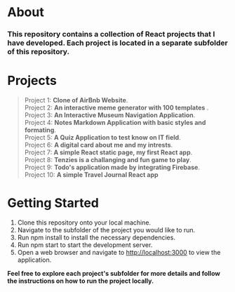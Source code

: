 # About

<h3>This repository contains a collection of React projects that I have developed. Each project is located in a separate subfolder of this repository.</h3>

# Projects


> Project 1: **Clone of AirBnb Website**.\
> Project 2: **An interactive meme generator with 100 templates** .\
> Project 3: **An Interactive Museum Navigation Application**.\
> Project 4: **Notes Markdown Application with basic styles and formating**.\
> Project 5: **A Quiz Application to test know on IT field**.\
> Project 6: **A digital card about me and my intrests**.\
> Project 7: **A simple React static page, my first React app**.\
> Project 8: **Tenzies is a challanging and fun game to play**.\
> Project 9: **Todo's application made by integrating Firebase**.\
> Project 10: **A simple Travel Journal React app**
    

# Getting Started


1. Clone this repository onto your local machine.
2. Navigate to the subfolder of the project you would like to run.
3. Run npm install to install the necessary dependencies.
4. Run npm start to start the development server.
5. Open a web browser and navigate to [http://localhost:3000](http://localhost:3000) to view the application.





**Feel free to explore each project's subfolder for more details and follow the instructions on how to run the project locally.**
